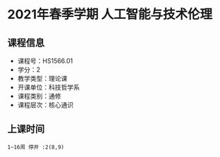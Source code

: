 # 2021年春季学期 人工智能与技术伦理 






## 课程信息

- 课程号：HS1566.01
- 学分：2
- 教学类型：理论课
- 开课单位：科技哲学系
- 课程类别：通修
- 课程层次：核心通识

## 上课时间

```
1~16周 停开 :2(8,9)
```

